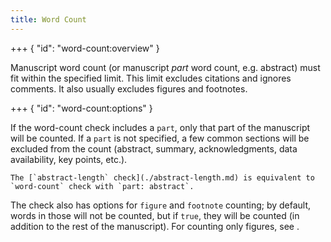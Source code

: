 ```yaml
---
title: Word Count
---
```


+++ { "id": "word-count:overview" }

Manuscript word count (or manuscript _part_ word count, e.g. abstract) must fit within the specified limit. This limit excludes citations and ignores comments. It also usually excludes figures and footnotes.

+++ { "id": "word-count:options" }

If the word-count check includes a `part`, only that part of the manuscript will be counted. If a `part` is not specified, a few common sections will be excluded from the count (abstract, summary, acknowledgments, data availability, key points, etc.).

```{tip}
The [`abstract-length` check](./abstract-length.md) is equivalent to `word-count` check with `part: abstract`.
```

The check also has options for `figure` and `footnote` counting; by default, words in those will not be counted, but if `true`, they will be counted (in addition to the rest of the manuscript). For counting only figures, see [](./figure-count.md).

